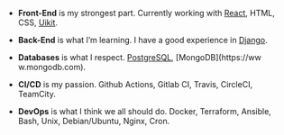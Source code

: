 - **Front-End** is my strongest part. Currently working with [React](https://github.com/facebook/react/),  HTML, CSS, [Uikit](https://getuikit.com/docs/).

- **Back-End** is what I’m learning. I have a good experience in [Django](https://github.com/django/).

- **Databases** is what I respect. [PostgreSQL](https://www.postgresql.org), [MongoDB](https://ww w.mongodb.com).

- **CI/CD** is my passion. Github Actions, Gitlab CI, Travis, CircleCI, TeamCity.

- **DevOps** is what I think we all should do. Docker, Terraform, Ansible, Bash, Unix, Debian/Ubuntu, Nginx, Cron.
